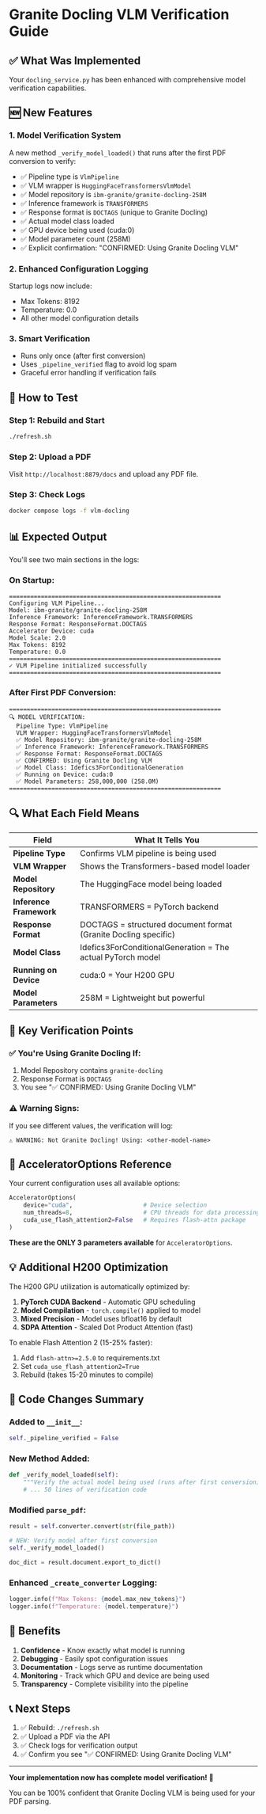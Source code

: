 # Granite Docling VLM Verification Guide

## ✅ What Was Implemented

Your `docling_service.py` has been enhanced with comprehensive model verification capabilities.

## 🆕 New Features

### 1. Model Verification System

A new method `_verify_model_loaded()` that runs after the first PDF conversion to verify:

- ✅ Pipeline type is `VlmPipeline`
- ✅ VLM wrapper is `HuggingFaceTransformersVlmModel`
- ✅ Model repository is `ibm-granite/granite-docling-258M`
- ✅ Inference framework is `TRANSFORMERS`
- ✅ Response format is `DOCTAGS` (unique to Granite Docling)
- ✅ Actual model class loaded
- ✅ GPU device being used (cuda:0)
- ✅ Model parameter count (258M)
- ✅ Explicit confirmation: "CONFIRMED: Using Granite Docling VLM"

### 2. Enhanced Configuration Logging

Startup logs now include:
- Max Tokens: 8192
- Temperature: 0.0
- All other model configuration details

### 3. Smart Verification

- Runs only once (after first conversion)
- Uses `_pipeline_verified` flag to avoid log spam
- Graceful error handling if verification fails

## 🚀 How to Test

### Step 1: Rebuild and Start

```bash
./refresh.sh
```

### Step 2: Upload a PDF

Visit `http://localhost:8879/docs` and upload any PDF file.

### Step 3: Check Logs

```bash
docker compose logs -f vlm-docling
```

## 📊 Expected Output

You'll see two main sections in the logs:

### On Startup:
```
============================================================
Configuring VLM Pipeline...
Model: ibm-granite/granite-docling-258M
Inference Framework: InferenceFramework.TRANSFORMERS
Response Format: ResponseFormat.DOCTAGS
Accelerator Device: cuda
Model Scale: 2.0
Max Tokens: 8192
Temperature: 0.0
============================================================
✓ VLM Pipeline initialized successfully
============================================================
```

### After First PDF Conversion:
```
============================================================
🔍 MODEL VERIFICATION:
  Pipeline Type: VlmPipeline
  VLM Wrapper: HuggingFaceTransformersVlmModel
  ✅ Model Repository: ibm-granite/granite-docling-258M
  ✅ Inference Framework: InferenceFramework.TRANSFORMERS
  ✅ Response Format: ResponseFormat.DOCTAGS
  ✅ CONFIRMED: Using Granite Docling VLM
  ✅ Model Class: Idefics3ForConditionalGeneration
  ✅ Running on Device: cuda:0
  ✅ Model Parameters: 258,000,000 (258.0M)
============================================================
```

## 🔍 What Each Field Means

| Field | What It Tells You |
|-------|-------------------|
| **Pipeline Type** | Confirms VLM pipeline is being used |
| **VLM Wrapper** | Shows the Transformers-based model loader |
| **Model Repository** | The HuggingFace model being loaded |
| **Inference Framework** | TRANSFORMERS = PyTorch backend |
| **Response Format** | DOCTAGS = structured document format (Granite Docling specific) |
| **Model Class** | Idefics3ForConditionalGeneration = The actual PyTorch model |
| **Running on Device** | cuda:0 = Your H200 GPU |
| **Model Parameters** | 258M = Lightweight but powerful |

## 🎯 Key Verification Points

### ✅ You're Using Granite Docling If:
1. Model Repository contains `granite-docling`
2. Response Format is `DOCTAGS`
3. You see "✅ CONFIRMED: Using Granite Docling VLM"

### ⚠️ Warning Signs:
If you see different values, the verification will log:
```
⚠️ WARNING: Not Granite Docling! Using: <other-model-name>
```

## 🔧 AcceleratorOptions Reference

Your current configuration uses all available options:

```python
AcceleratorOptions(
    device="cuda",                    # Device selection
    num_threads=8,                    # CPU threads for data processing
    cuda_use_flash_attention2=False   # Requires flash-attn package
)
```

**These are the ONLY 3 parameters available** for `AcceleratorOptions`.

## 💡 Additional H200 Optimization

The H200 GPU utilization is automatically optimized by:

1. **PyTorch CUDA Backend** - Automatic GPU scheduling
2. **Model Compilation** - `torch.compile()` applied to model
3. **Mixed Precision** - Model uses bfloat16 by default
4. **SDPA Attention** - Scaled Dot Product Attention (fast)

To enable Flash Attention 2 (15-25% faster):
1. Add `flash-attn>=2.5.0` to requirements.txt
2. Set `cuda_use_flash_attention2=True`
3. Rebuild (takes 15-20 minutes to compile)

## 📝 Code Changes Summary

### Added to `__init__`:
```python
self._pipeline_verified = False
```

### New Method Added:
```python
def _verify_model_loaded(self):
    """Verify the actual model being used (runs after first conversion)."""
    # ... 50 lines of verification code
```

### Modified `parse_pdf`:
```python
result = self.converter.convert(str(file_path))

# NEW: Verify model after first conversion
self._verify_model_loaded()

doc_dict = result.document.export_to_dict()
```

### Enhanced `_create_converter` Logging:
```python
logger.info(f"Max Tokens: {model.max_new_tokens}")
logger.info(f"Temperature: {model.temperature}")
```

## 🎉 Benefits

1. **Confidence** - Know exactly what model is running
2. **Debugging** - Easily spot configuration issues
3. **Documentation** - Logs serve as runtime documentation
4. **Monitoring** - Track which GPU and device are being used
5. **Transparency** - Complete visibility into the pipeline

## 📞 Next Steps

1. ✅ Rebuild: `./refresh.sh`
2. ✅ Upload a PDF via the API
3. ✅ Check logs for verification output
4. ✅ Confirm you see "✅ CONFIRMED: Using Granite Docling VLM"

---

**Your implementation now has complete model verification!** 🚀

You can be 100% confident that Granite Docling VLM is being used for your PDF parsing.

